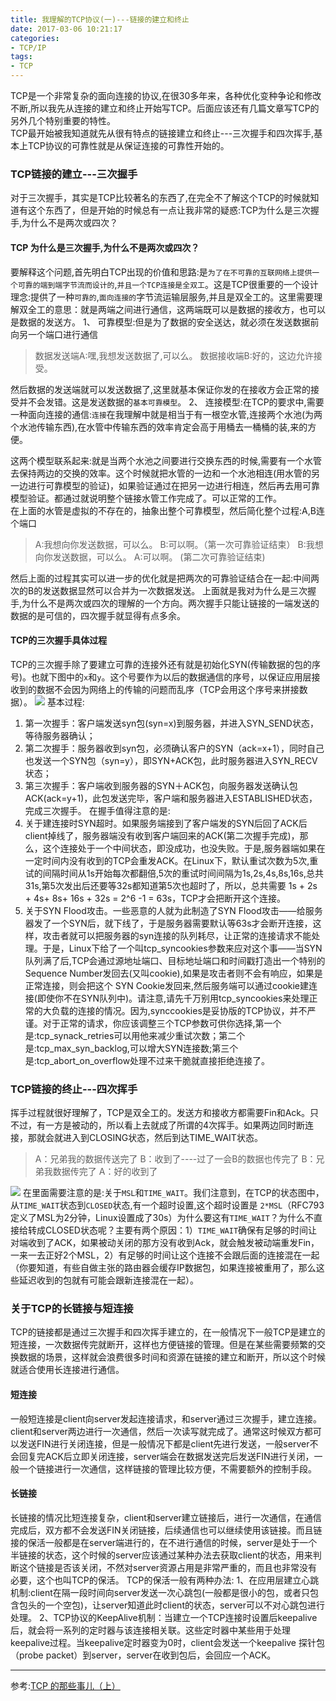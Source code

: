 ```yaml
---
title: 我理解的TCP协议(一)---链接的建立和终止
date: 2017-03-06 10:21:17
categories: 
- TCP/IP
tags:
- TCP
---
```

TCP是一个非常复杂的面向连接的协议,在很30多年来，各种优化变种争论和修改不断,所以我先从连接的建立和终止开始写TCP。后面应该还有几篇文章写TCP的另外几个特别重要的特性。  
TCP最开始被我知道就先从很有特点的链接建立和终止---三次握手和四次挥手,基本上TCP协议的可靠性就是从保证连接的可靠性开始的。  
### TCP链接的建立---三次握手  
对于三次握手，其实是TCP比较著名的东西了,在完全不了解这个TCP的时候就知道有这个东西了，但是开始的时候总有一点让我非常的疑惑:TCP为什么是三次握手,为什么不是两次或四次？  
#### TCP 为什么是三次握手,为什么不是两次或四次？
要解释这个问题,首先明白TCP出现的价值和思路:是`为了在不可靠的互联网络上提供一个可靠的端到端字节流而设计的`,`并且一个TCP连接是全双工`。这是TCP很重要的一个设计理念:提供了一种`可靠的`,`面向连接的`字节流运输层服务,并且是双全工的。这里需要理解双全工的意思：就是两端之间进行通信，这两端既可以是数据的接收方，也可以是数据的发送方。
1、 可靠模型:但是为了数据的安全送达，就必须在发送数据前向另一个端口进行通信
>数据发送端A:嘿,我想发送数据了,可以么。
>数据接收端B:好的，这边允许接受。  

然后数据的发送端就可以发送数据了,这里就基本保证你发的在接收方会正常的接受并不会发错。这是发送数据的`基本可靠模型`。
2、 连接模型:在TCP的要求中,需要一种面向连接的通信:`连接`在我理解中就是相当于有一根空水管,连接两个水池(为两个水池传输东西),在水管中传输东西的效率肯定会高于用桶去一桶桶的装,来的方便。
<!--more-->
这两个模型联系起来:就是当两个水池之间要进行交换东西的时候,需要有一个水管去保持两边的交换的效率。这个时候就把水管的一边和一个水池相连(用水管的另一边进行可靠模型的验证)，如果验证通过在把另一边进行相连，然后再去用可靠模型验证。都通过就说明整个链接水管工作完成了。可以正常的工作。  
在上面的水管是虚拟的不存在的，抽象出整个可靠模型，然后简化整个过程:A,B连个端口
>A:我想向你发送数据，可以么。
>B:可以啊。（第一次可靠验证结束）
>B:我想向你发送数据，可以么。
>A:可以啊。 (第二次可靠验证结束)  

然后上面的过程其实可以进一步的优化就是把两次的可靠验证结合在一起:中间两次的B的发送数据显然可以合并为一次数据发送。
上面就是我对为什么是三次握手,为什么不是两次或四次的理解的一个方向。两次握手只能让链接的一端发送的数据的是可信的，四次握手就显得有点多余。  
#### TCP的三次握手具体过程  
TCP的三次握手除了要建立可靠的连接外还有就是初始化SYN(传输数据的包的序号)。也就下图中的`x`和`y`。这个号要作为以后的数据通信的序号，以保证应用层接收到的数据不会因为网络上的传输的问题而乱序（TCP会用这个序号来拼接数据）。
![](http://ofa8x9gy9.bkt.clouddn.com/TCP%E4%B8%89%E6%AC%A1%E6%8F%A1%E6%89%8B%E5%92%8C%E5%9B%9B%E6%AC%A1%E6%8C%A5%E6%89%8B.jpg)
基本过程:
1. 第一次握手：客户端发送syn包(syn=x)到服务器，并进入SYN_SEND状态，等待服务器确认；
2. 第二次握手：服务器收到syn包，必须确认客户的SYN（ack=x+1），同时自己也发送一个SYN包（syn=y），即SYN+ACK包，此时服务器进入SYN_RECV状态；
3. 第三次握手：客户端收到服务器的SYN＋ACK包，向服务器发送确认包ACK(ack=y+1)，此包发送完毕，客户端和服务器进入ESTABLISHED状态，完成三次握手。
在握手值得注意的是:
1. 关于建连接时SYN超时。如果服务端接到了客户端发的SYN后回了ACK后client掉线了，服务器端没有收到客户端回来的ACK(第二次握手完成)，那么，这个连接处于一个中间状态，即没成功，也没失败。于是,服务器端如果在一定时间内没有收到的TCP会重发ACK。在Linux下，默认重试次数为5次,重试的间隔时间从1s开始每次都翻倍,5次的重试时间间隔为1s,2s,4s,8s,16s,总共31s,第5次发出后还要等32s都知道第5次也超时了，所以，总共需要 1s + 2s + 4s+ 8s+ 16s + 32s = 2^6 -1 = 63s，TCP才会把断开这个连接。
2. 关于SYN Flood攻击。一些恶意的人就为此制造了SYN Flood攻击——给服务器发了一个SYN后，就下线了，于是服务器需要默认等63s才会断开连接，这样，攻击者就可以把服务器的syn连接的队列耗尽，让正常的连接请求不能处理。于是，Linux下给了一个叫tcp_syncookies参数来应对这个事——当SYN队列满了后,TCP会通过源地址端口、目标地址端口和时间戳打造出一个特别的Sequence Number发回去(又叫cookie),如果是攻击者则不会有响应，如果是正常连接，则会把这个 SYN Cookie发回来,然后服务端可以通过cookie建连接(即使你不在SYN队列中)。请注意,请先千万别用tcp_syncookies来处理正常的大负载的连接的情况。因为,synccookies是妥协版的TCP协议，并不严谨。对于正常的请求，你应该调整三个TCP参数可供你选择,第一个是:tcp_synack_retries可以用他来减少重试次数；第二个是:tcp_max_syn_backlog,可以增大SYN连接数;第三个是:tcp_abort_on_overflow处理不过来干脆就直接拒绝连接了。
### TCP链接的终止---四次挥手  
挥手过程就很好理解了，TCP是双全工的。发送方和接收方都需要Fin和Ack。只不过，有一方是被动的，所以看上去就成了所谓的4次挥手。如果两边同时断连接，那就会就进入到CLOSING状态，然后到达TIME_WAIT状态。
>A：兄弟我的数据传送完了
B：收到了----过了一会B的数据也传完了
B：兄弟我数据传完了
A：好的收到了   

![](http://ofa8x9gy9.bkt.clouddn.com/TCP%E7%8A%B6%E6%80%81%E6%9C%BA.png) 
在里面需要注意的是:关于`MSL`和`TIME_WAIT`。我们注意到，在TCP的状态图中，从`TIME_WAIT`状态到`CLOSED`状态,有一个超时设置,这个超时设置是 `2*MSL`（RFC793定义了MSL为2分钟，Linux设置成了30s）为什么要这有`TIME_WAIT`？为什么不直接给转成CLOSED状态呢？主要有两个原因：1）`TIME_WAIT`确保有足够的时间让对端收到了ACK，如果被动关闭的那方没有收到Ack，就会触发被动端重发Fin，一来一去正好2个MSL，2）有足够的时间让这个连接不会跟后面的连接混在一起（你要知道，有些自做主张的路由器会缓存IP数据包，如果连接被重用了，那么这些延迟收到的包就有可能会跟新连接混在一起）。

### 关于TCP的长链接与短连接
TCP的链接都是通过三次握手和四次挥手建立的，在一般情况下一般TCP是建立的短连接，一次数据传完就断开，这样也方便链接的管理。但是在某些需要频繁的交换数据的场景，这样就会浪费很多时间和资源在链接的建立和断开，所以这个时候就适合使用长连接进行通信。
#### 短连接
一般短连接是client向server发起连接请求，和server通过三次握手，建立连接。client和server两边进行一次通信，然后一次读写就完成了。通常这时候双方都可以发送FIN进行关闭连接，但是一般情况下都是client先进行发送，一般server不会回复完ACK后立即关闭连接，server端会在数据发送完后发送FIN进行关闭，一般一个链接进行一次通信，这样链接的管理比较方便，不需要额外的控制手段。
#### 长链接
长链接的情况比短连接复杂，client和server建立链接后，进行一次通信，在通信完成后，双方都不会发送FIN关闭链接，后续通信也可以继续使用该链接。而且链接的保活一般都是在server端进行的，在不进行通信的时候，server是处于一个半链接的状态，这个时候的server应该通过某种办法去获取client的状态，用来判断这个链接是否该关闭，不然对server资源占用是非常严重的，而且也非常没有必要，这个也叫TCP的保活。
TCP的保活一般有两种办法:
1、在应用层建立心跳机制:client在隔一段时间向server发送一次心跳包(一般都是很小的包，或者只包含包头的一个空包)，让server知道此时client的状态，server可以不对心跳包进行处理。
2、TCP协议的KeepAlive机制：当建立一个TCP连接时设置后keepalive后，就会将一系列的定时器与该连接相关联。这些定时器中某些用于处理keepalive过程。当keepalive定时器变为0时，client会发送一个keepalive 探针包（probe packet）到server，server在收到包后，会回应一个ACK。


----  
参考:[TCP 的那些事儿（上）](http://coolshell.cn/articles/11564.html)